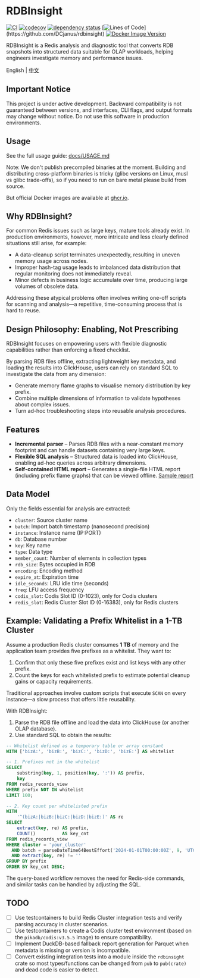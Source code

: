 # RDBInsight

[![CI](https://github.com/DCjanus/rdbinsight/actions/workflows/ci.yml/badge.svg)](https://github.com/DCjanus/rdbinsight/actions/workflows/ci.yml)
[![codecov](https://codecov.io/gh/DCjanus/rdbinsight/graph/badge.svg?token=KXVIGig53g)](https://codecov.io/gh/DCjanus/rdbinsight)
[![dependency status](https://deps.rs/repo/github/dcjanus/rdbinsight/status.svg)](https://deps.rs/repo/github/dcjanus/rdbinsight)
[![Lines of Code](https://tokei.rs/b1/github/DCjanus/rdbinsight?)](https://github.com/DCjanus/rdbinsight)
[![Docker Image Version](https://ghcr-badge.egpl.dev/dcjanus/rdbinsight/latest_tag?color=%2344cc11&ignore=latest&label=docker+image&trim=)](https://github.com/DCjanus/rdbinsight/pkgs/container/rdbinsight)

RDBInsight is a Redis analysis and diagnostic tool that converts RDB snapshots into structured data suitable for OLAP workloads, helping engineers investigate memory and performance issues.

English | [中文](README.zh_CN.md)

## Important Notice

This project is under active development. Backward compatibility is not guaranteed between versions, and interfaces, CLI flags, and output formats may change without notice. Do not use this software in production environments.

## Usage

See the full usage guide: [docs/USAGE.md](docs/USAGE.md)

Note: We don't publish precompiled binaries at the moment. Building and distributing cross-platform binaries is tricky (glibc versions on Linux, musl vs glibc trade-offs), so if you need to run on bare metal please build from source.

But official Docker images are available at [ghcr.io](https://github.com/DCjanus/rdbinsight/pkgs/container/rdbinsight).

## Why RDBInsight?

For common Redis issues such as large keys, mature tools already exist. In production environments, however, more intricate and less clearly defined situations still arise, for example:

- A data-cleanup script terminates unexpectedly, resulting in uneven memory usage across nodes.
- Improper hash-tag usage leads to imbalanced data distribution that regular monitoring does not immediately reveal.
- Minor defects in business logic accumulate over time, producing large volumes of obsolete data.

Addressing these atypical problems often involves writing one-off scripts for scanning and analysis—a repetitive, time-consuming process that is hard to reuse.

## Design Philosophy: Enabling, Not Prescribing

RDBInsight focuses on empowering users with flexible diagnostic capabilities rather than enforcing a fixed checklist.

By parsing RDB files offline, extracting lightweight key metadata, and loading the results into ClickHouse, users can rely on standard SQL to investigate the data from any dimension:

- Generate memory flame graphs to visualise memory distribution by key prefix.
- Combine multiple dimensions of information to validate hypotheses about complex issues.
- Turn ad-hoc troubleshooting steps into reusable analysis procedures.

## Features

- **Incremental parser** – Parses RDB files with a near-constant memory footprint and can handle datasets containing very large keys.
- **Flexible SQL analysis** – Structured data is loaded into ClickHouse, enabling ad-hoc queries across arbitrary dimensions.
- **Self-contained HTML report** – Generates a single-file HTML report (including prefix flame graphs) that can be viewed offline. [Sample report](https://dcjanus.github.io/rdbinsight/)

## Data Model

Only the fields essential for analysis are extracted:

- `cluster`: Source cluster name
- `batch`: Import batch timestamp (nanosecond precision)
- `instance`: Instance name (IP:PORT)
- `db`: Database number
- `key`: Key name
- `type`: Data type
- `member_count`: Number of elements in collection types
- `rdb_size`: Bytes occupied in RDB
- `encoding`: Encoding method
- `expire_at`: Expiration time
- `idle_seconds`: LRU idle time (seconds)
- `freq`: LFU access frequency
- `codis_slot`: Codis Slot ID (0-1023), only for Codis clusters
- `redis_slot`: Redis Cluster Slot ID (0-16383), only for Redis clusters

## Example: Validating a Prefix Whitelist in a 1-TB Cluster

Assume a production Redis cluster consumes **1 TB** of memory and the application team provides five prefixes as a whitelist. They want to:

1. Confirm that only these five prefixes exist and list keys with any other prefix.
2. Count the keys for each whitelisted prefix to estimate potential cleanup gains or capacity requirements.

Traditional approaches involve custom scripts that execute `SCAN` on every instance—a slow process that offers little reusability.

With RDBInsight:

1. Parse the RDB file offline and load the data into ClickHouse (or another OLAP database).
2. Use standard SQL to obtain the results:

```sql
-- Whitelist defined as a temporary table or array constant
WITH ['bizA:', 'bizB:', 'bizC:', 'bizD:', 'bizE:'] AS whitelist

-- 1. Prefixes not in the whitelist
SELECT
    substring(key, 1, position(key, ':')) AS prefix,
    key
FROM redis_records_view
WHERE prefix NOT IN whitelist
LIMIT 100;

-- 2. Key count per whitelisted prefix
WITH
    '^(bizA:|bizB:|bizC:|bizD:|bizE:)' AS re
SELECT
    extract(key, re) AS prefix,
    COUNT()          AS key_cnt
FROM redis_records_view
WHERE cluster = 'your_cluster'
  AND batch = parseDateTime64BestEffort('2024-01-01T00:00:00Z', 9, 'UTC')
  AND extract(key, re) != ''
GROUP BY prefix
ORDER BY key_cnt DESC;
```

The query-based workflow removes the need for Redis-side commands, and similar tasks can be handled by adjusting the SQL.

## TODO

- [ ] Use testcontainers to build Redis Cluster integration tests and verify parsing accuracy in cluster scenarios.
- [ ] Use testcontainers to create a Codis cluster test environment (based on the `pikadb/codis:v3.5.5` image) to ensure compatibility.
- [ ] Implement DuckDB-based fallback report generation for Parquet when metadata is missing or version is incompatible.
- [ ] Convert existing integration tests into a module inside the `rdbinsight` crate so most types/functions can be changed from `pub` to `pub(crate)` and dead code is easier to detect.
